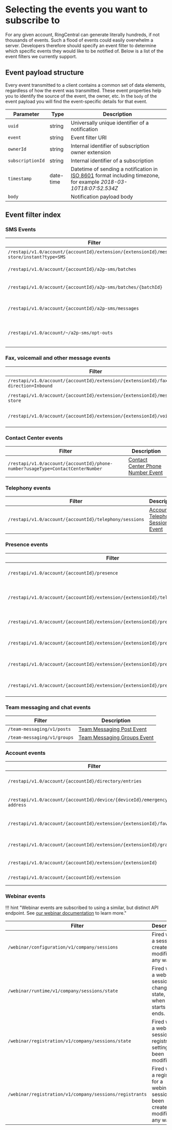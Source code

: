 # Selecting the events you want to subscribe to

For any given account, RingCentral can generate literally hundreds, if not thousands of events. Such a flood of events could easily overwhelm a server. Developers therefore should specify an event filter to determine which specific events they would like to be notified of. Below is a list of the event filters we currently support. 

## Event payload structure

Every event transmitted to a client contains a common set of data elements, regardless of how the event was transmitted. These event properties help you to identify the source of the event, the owner, etc. In the `body` of the event payload you will find the event-specific details for that event. 

| Parameter | Type | Description |
|-----------|------|-------------|
| `uuid` | string | Universally unique identifier of a notification |
| `event` | string | Event filter URI |
| `ownerId`	| string | Internal identifier of subscription owner extension |
| `subscriptionId` | string | Internal identifier of a subscription |
| `timestamp` | date-time | Datetime of sending a notification in [ISO 8601](https://en.wikipedia.org/wiki/ISO_8601) format including timezone, for example *2018-03-10T18:07:52.534Z* |
| `body` | | Notification payload body |

## Event filter index

### SMS Events

| Filter | Description |
|--------|-------------|
| `/restapi/v1.0/account/{accountId}/extension/{extensionId}/message-store/instant?type=SMS` | [Inbound SMS Event](instant-message.md) |
| `/restapi/v1.0/account/{accountId}/a2p-sms/batches` | [Message Batch Event](message-batch.md) |
| `/restapi/v1.0/account/{accountId}/a2p-sms/batches/{batchId}` | [Specific Message Batch Event](specific-message-batch.md) |
| `/restapi/v1.0/account/{accountId}/a2p-sms/messages` | [Batch Messages Event](batch-messages.md) |
| `/restapi/v1.0/account/~/a2p-sms/opt-outs` | [Batch Message Opt-Out Event](batch-message-optout.md) |

### Fax, voicemail and other message events

| Filter | Description |
|--------|-------------|
| `/restapi/v1.0/account/{accountId}/extension/{extensionId}/fax?direction=Inbound` | [Inbound Fax Event](fax-message.md) |
| `/restapi/v1.0/account/{accountId}/extension/{extensionId}/message-store` | [Message Event](message.md) |
| `/restapi/v1.0/account/{accountId}/extension/{extensionId}/voicemail` | [Voicemail Message Event](voicemail-message.md) |

### Contact Center events

| Filter | Description |
|--------|-------------|
| `/restapi/v1.0/account/{accountId}/phone-number?usageType=ContactCenterNumber` | [Contact Center Phone Number Event](contact-center-phone-number.md) |

### Telephony events

| Filter | Description |
|--------|-------------|
| `/restapi/v1.0/account/{accountId}/telephony/sessions` | [Account Telephony Sessions Event](account-telephony-sessions.md) |

### Presence events

| Filter | Description |
|--------|-------------|
| `/restapi/v1.0/account/{accountId}/presence` | [Account Presence Event](account-presence.md) |
| `/restapi/v1.0/account/{accountId}/extension/{extensionId}/telephony/sessions` | [Extension Telephony Sessions Event](extension-telephony-sessions.md) |
| `/restapi/v1.0/account/{accountId}/extension/{extensionId}/presence/dnd` | [Extension DND Status Event](extension-dnd-status.md) |
| `/restapi/v1.0/account/{accountId}/extension/{extensionId}/presence` | [Extension Presence Event](extension-presence.md) |
| `/restapi/v1.0/account/{accountId}/extension/{extensionId}/presence/line/presence` | [Extension Presence Line Event](extension-presence-line.md) |
| `/restapi/v1.0/account/{accountId}/extension/{extensionId}/presence/line` | [Extension Presence Line Event](extension-presence-line.md) |

### Team messaging and chat events

| Filter | Description |
|--------|-------------|
| `/team-messaging/v1/posts`  | [Team Messaging Post Event](post.md) |
| `/team-messaging/v1/groups` | [Team Messaging Groups Event](chat.md) |

### Account events

| Filter | Description |
|--------|-------------|
| `/restapi/v1.0/account/{accountId}/directory/entries` | [Company Directory Event](company-directory.md) |
| `/restapi/v1.0/account/{accountId}/device/{deviceId}/emergency-address` | [Emergency Address Event](emergency-address.md) |
| `/restapi/v1.0/account/{accountId}/extension/{extensionId}/favorite` | [Extension Favorites Event](extension-favorites.md) |
| `/restapi/v1.0/account/{accountId}/extension/{extensionId}/grant` | [Extension Grant List Event](extension-grant-list.md) |
| `/restapi/v1.0/account/{accountId}/extension/{extensionId} ` | [Extension Info Event](extension-info.md) |
| `/restapi/v1.0/account/{accountId}/extension` | [Extension List Event](extension-list.md) |

### Webinar events

!!! hint "Webinar events are subscribed to using a similar, but distinct API endpoint. See [our webinar documentation](../../webinar/events.md) to learn more."

| Filter                                                  | Description                                                                            |
|---------------------------------------------------------|----------------------------------------------------------------------------------------|
| `/webinar/configuration/v1/company/sessions`            | Fired when a session is created or modified in any way.                                |
| `/webinar/runtime/v1/company/sessions/state`            | Fired when a webinar session has changed its state, e.g. when it starts and ends.      |
| `/webinar/registration/v1/company/sessions/state`       | Fired when a webinar session's registration setting has been modified.                 |
| `/webinar/registration/v1/company/sessions/registrants` | Fired when a registrant for a webinar session has been created or modified in any way. |
